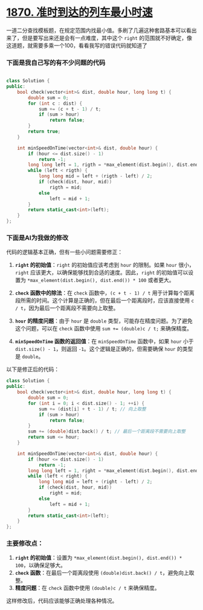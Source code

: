 # [1870. 准时到达的列车最小时速](https://leetcode.cn/problems/minimum-speed-to-arrive-on-time/description/)

一道二分查找模板题，在规定范围内找最小值。多刷了几遍这种套路基本可以看出来了，但是要写出来还是会有一点难度，其中这个 `right` 的范围就不好确定，像这道题，就需要多乘一个100，看看我写的错误代码就知道了

### 下面是我自己写的有不少问题的代码

```cpp

class Solution {
public:
    bool check(vector<int>& dist, double hour, long long t) {
        double sum = 0;
        for (int c : dist) {
            sum += (c + t - 1) / t;
            if (sum > hour)
                return false; 
        }
        return true;
    }

    int minSpeedOnTime(vector<int>& dist, double hour) {
        if (hour <= dist.size() - 1)
            return -1;
        long long left = 1, rigth = *max_element(dist.begin(), dist.end());
        while (left < rigth) {
            long long mid = left + (rigth - left) / 2;
            if (check(dist, hour, mid))
                rigth = mid;
            else
                left = mid + 1;
        }
        return static_cast<int>(left);
    }
};
```

### 下面是AI为我做的修改

代码的逻辑基本正确，但有一些小问题需要修正：

1. **`right` 的初始值**：`right` 的初始值应该考虑到 `hour` 的限制。如果 `hour` 很小，`right` 应该更大，以确保能够找到合适的速度。因此，`right` 的初始值可以设置为 `*max_element(dist.begin(), dist.end()) * 100` 或者更大。

2. **`check` 函数中的除法**：在 `check` 函数中，`(c + t - 1) / t` 用于计算每个距离段所需的时间。这个计算是正确的，但在最后一个距离段时，应该直接使用 `c / t`，因为最后一个距离段不需要向上取整。

3. **`hour` 的精度问题**：由于 `hour` 是 `double` 类型，可能存在精度问题。为了避免这个问题，可以在 `check` 函数中使用 `sum += (double)c / t;` 来确保精度。

4. **`minSpeedOnTime` 函数的返回值**：在 `minSpeedOnTime` 函数中，如果 `hour` 小于 `dist.size() - 1`，则返回 `-1`。这个逻辑是正确的，但需要确保 `hour` 的类型是 `double`。

以下是修正后的代码：

```cpp
class Solution {
public:
    bool check(vector<int>& dist, double hour, long long t) {
        double sum = 0;
        for (int i = 0; i < dist.size() - 1; ++i) {
            sum += (dist[i] + t - 1) / t; // 向上取整
            if (sum > hour)
                return false; 
        }
        sum += (double)dist.back() / t; // 最后一个距离段不需要向上取整
        return sum <= hour;
    }

    int minSpeedOnTime(vector<int>& dist, double hour) {
        if (hour <= dist.size() - 1)
            return -1;
        long long left = 1, right = *max_element(dist.begin(), dist.end()) * 100;
        while (left < right) {
            long long mid = left + (right - left) / 2;
            if (check(dist, hour, mid))
                right = mid;
            else
                left = mid + 1;
        }
        return static_cast<int>(left);
    }
};
```

### 主要修改点：
1. **`right` 的初始值**：设置为 `*max_element(dist.begin(), dist.end()) * 100`，以确保足够大。
2. **`check` 函数**：在最后一个距离段使用 `(double)dist.back() / t`，避免向上取整。
3. **精度问题**：在 `check` 函数中使用 `(double)c / t` 来确保精度。

这样修改后，代码应该能够正确处理各种情况。
